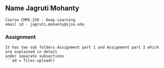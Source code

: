 ## Name Jagruti Mohanty 
````
Course CMPE-258 - Deep Learning 
email id - jagruti.mohanty@sjsu.edu
````
### Assignment 
```
It has two sub folders Assignment part 1 and Assignment part 2 which are explained in detail
under separate subsections
```ed = files.upload()
``` 
